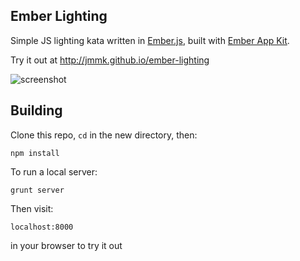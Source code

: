 ## Ember Lighting

Simple JS lighting kata written in
[Ember.js](http://www.emberjs.com), built with 
[Ember App Kit](https://github.com/stefanpenner/ember-app-kit).

Try it out at http://jmmk.github.io/ember-lighting

![screenshot](http://i.imgur.com/FngXxcP.png)

## Building

Clone this repo, `cd` in the new directory, then:

    npm install
 
To run a local server:

    grunt server
    
Then visit:

    localhost:8000

in your browser to try it out
